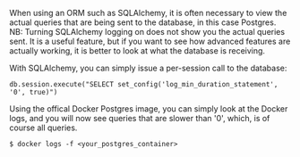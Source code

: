 When using an ORM such as SQLAlchemy, it is often necessary to view
the actual queries that are being sent to the database, in this case
Postgres. NB: Turning SQLAlchemy logging on does not show you the
actual queries sent. It is a useful feature, but if you want to see how
advanced features are actually working, it is better to look at what
the database is receiving.

With SQLAlchemy, you can simply issue a per-session call to the database:

    db.session.execute("SELECT set_config('log_min_duration_statement', '0', true)")

Using the offical Docker Postgres image, you can simply look at the
Docker logs, and you will now see queries that are slower than '0',
which, is of course all queries.

    $ docker logs -f <your_postgres_container>
